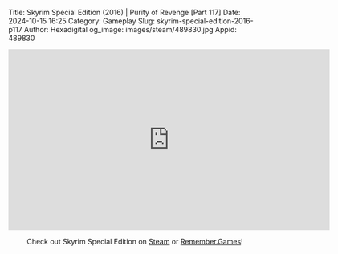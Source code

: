 Title: Skyrim Special Edition (2016) | Purity of Revenge [Part 117]
Date: 2024-10-15 16:25
Category: Gameplay
Slug: skyrim-special-edition-2016-p117
Author: Hexadigital
og_image: images/steam/489830.jpg
Appid: 489830

<center><iframe src="https://www.youtube.com/embed/XRfGu8hC8tM?feature=oembed" allow="accelerometer; autoplay; encrypted-media; gyroscope; picture-in-picture" width="640" height="360" frameborder="0"></iframe>

Check out Skyrim Special Edition on [Steam](https://store.steampowered.com/app/489830/?curator_clanid=34633900) or [Remember.Games](https://remember.games/game/164/the-elder-scrolls-v-skyrim-special-edition/)!</center>